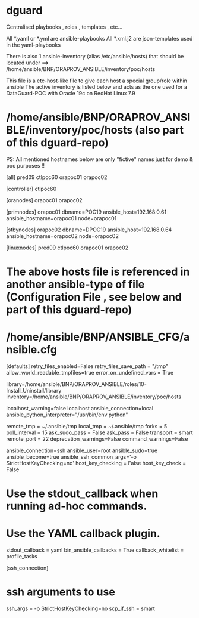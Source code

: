 # dguard
Centralised playbooks , roles , templates , etc...

All *.yaml or *.yml are ansible-playbooks
All *.xml.j2 are json-templates used in the yaml-playbooks

There is also 1 ansible-inventory (alias /etc/ansible/hosts) that should be located under
==> /home/ansible/BNP/ORAPROV_ANSIBLE/inventory/poc/hosts

This file is a etc-host-like file to give each host a special group/role within ansible
The active inventory is listed below and acts as the one used for a DataGuard-POC with Oracle 19c on RedHat Linux 7.9

/home/ansible/BNP/ORAPROV_ANSIBLE/inventory/poc/hosts (also part of this dguard-repo)
======================================================================================
PS: All mentioned hostnames below are only "fictive" names just for demo & poc purposes !!

[all]
pred09
ctlpoc60
orapoc01
orapoc02

[controller]
ctlpoc60

[oranodes]
orapoc01
orapoc02

[primnodes]
orapoc01 dbname=POC19 ansible_host=192.168.0.61 ansible_hostname=orapoc01 node=orapoc01

[stbynodes]
orapoc02 dbname=DPOC19 ansible_host=192.168.0.64 ansible_hostname=orapoc02 node=orapoc02

[linuxnodes]
pred09
ctlpoc60
orapoc01
orapoc02

The above hosts file is referenced in another ansible-type of file (Configuration File , see below and part of this dguard-repo)
================================================================================================================================
/home/ansible/BNP/ANSIBLE_CFG/ansible.cfg
=========================================
[defaults]
retry_files_enabled=False
retry_files_save_path = "/tmp"
allow_world_readable_tmpfiles=true
error_on_undefined_vars = True

library=/home/ansible/BNP/ORAPROV_ANSIBLE/roles/10-Install_Uninstall/library
inventory=/home/ansible/BNP/ORAPROV_ANSIBLE/inventory/poc/hosts

localhost_warning=false
localhost ansible_connection=local ansible_python_interpreter="/usr/bin/env python"

remote_tmp     = ~/.ansible/tmp
local_tmp      = ~/.ansible/tmp
forks          = 5
poll_interval  = 15
ask_sudo_pass  = False
ask_pass       = False
transport     = smart
remote_port    = 22
deprecation_warnings=False
command_warnings=False

ansible_connection=ssh
ansible_user=root
ansible_sudo=true
ansible_become=true
ansible_ssh_common_args='-o StrictHostKeyChecking=no'
host_key_checking = False
host_key_check = False

# Use the stdout_callback when running ad-hoc commands.
# Use the YAML callback plugin.
stdout_callback = yaml
bin_ansible_callbacks = True
callback_whitelist = profile_tasks

[ssh_connection]
# ssh arguments to use
ssh_args = -o StrictHostKeyChecking=no
scp_if_ssh = smart




